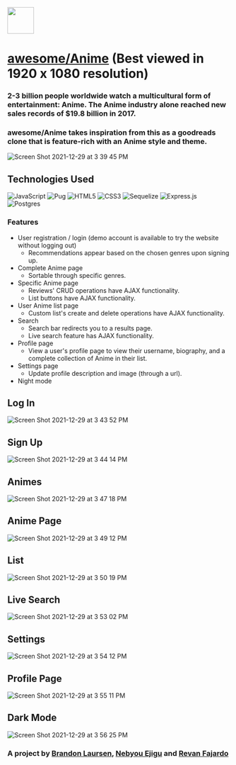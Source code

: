 <a href="https://awesome-anime.herokuapp.com/"> <img src="https://cdn.discordapp.com/attachments/887079736923287582/888559916263026718/newLogo.png" width="60px" height="60px"> </a>

# [awesome/Anime](https://awesome-anime.herokuapp.com/) (Best viewed in 1920 x 1080 resolution)
### 2-3 billion people worldwide watch a multicultural form of entertainment: Anime. The Anime industry alone reached new sales records of $19.8 billion in 2017.
### awesome/Anime takes inspiration from this as a goodreads clone that is feature-rich with an Anime style and theme.
![Screen Shot 2021-12-29 at 3 39 45 PM](https://user-images.githubusercontent.com/83096378/147701762-35d9afb1-ab8e-4f75-abed-848ac34db4b8.png)

## Technologies Used
![JavaScript](https://img.shields.io/badge/javascript-%23323330.svg?style=for-the-badge&logo=javascript&logoColor=%23F7DF1E)
![Pug](https://img.shields.io/badge/Pug-FFF?style=for-the-badge&logo=pug&logoColor=A86454)
![HTML5](https://img.shields.io/badge/html5-%23E34F26.svg?style=for-the-badge&logo=html5&logoColor=white)
![CSS3](https://img.shields.io/badge/css3-%231572B6.svg?style=for-the-badge&logo=css3&logoColor=white)
![Sequelize](https://img.shields.io/badge/Sequelize-52B0E7?style=for-the-badge&logo=Sequelize&logoColor=white)
![Express.js](https://img.shields.io/badge/express.js-%23404d59.svg?style=for-the-badge&logo=express&logoColor=%2361DAFB)
![Postgres](https://img.shields.io/badge/postgres-%23316192.svg?style=for-the-badge&logo=postgresql&logoColor=white)


### Features
* User registration / login (demo account is available to try the website without logging out)
  * Recommendations appear based on the chosen genres upon signing up.
* Complete Anime page
  * Sortable through specific genres.
* Specific Anime page
  * Reviews' CRUD operations have AJAX functionality.
  * List buttons have AJAX functionality.
* User Anime list page
  * Custom list's create and delete operations have AJAX functionality.
* Search
  * Search bar redirects you to a results page.
  * Live search feature has AJAX functionality.
* Profile page
  * View a user's profile page to view their username, biography, and a complete collection of Anime in their list.
* Settings page
  * Update profile description and image (through a url).
* Night mode

## Log In
![Screen Shot 2021-12-29 at 3 43 52 PM](https://user-images.githubusercontent.com/83096378/147702056-50287bf0-ba19-4e01-8e6c-101b09a0628a.png)

## Sign Up
![Screen Shot 2021-12-29 at 3 44 14 PM](https://user-images.githubusercontent.com/83096378/147702137-e4aa51ee-db86-49c8-8838-7e3ef62e7f45.png)

## Animes
![Screen Shot 2021-12-29 at 3 47 18 PM](https://user-images.githubusercontent.com/83096378/147702239-2e6d4284-f998-47a7-a0ca-05e7d830a38a.png)

## Anime Page
![Screen Shot 2021-12-29 at 3 49 12 PM](https://user-images.githubusercontent.com/83096378/147702332-8df4b6aa-a3ac-4b48-953d-762ffaf92560.png)

## List
![Screen Shot 2021-12-29 at 3 50 19 PM](https://user-images.githubusercontent.com/83096378/147702544-523144b3-04d1-4e63-a4cb-898b4485135c.png)

## Live Search
![Screen Shot 2021-12-29 at 3 53 02 PM](https://user-images.githubusercontent.com/83096378/147702615-4825eba8-8da8-4d7e-b788-fbe367cd9b6d.png)

## Settings
![Screen Shot 2021-12-29 at 3 54 12 PM](https://user-images.githubusercontent.com/83096378/147702691-ab36a960-b9c7-41b8-85a9-530652f1d190.png)

## Profile Page
![Screen Shot 2021-12-29 at 3 55 11 PM](https://user-images.githubusercontent.com/83096378/147702758-a1c4a8ec-89c9-40ee-8021-63807a9393b9.png)

## Dark Mode
![Screen Shot 2021-12-29 at 3 56 25 PM](https://user-images.githubusercontent.com/83096378/147702820-e71eb006-97ba-4118-ad55-957dfc1665e9.png)


### A project by [Brandon Laursen](https://www.linkedin.com/in/brandon-laursen-398563218), [Nebyou Ejigu](https://www.github.com/nebbb) and [Revan Fajardo](https://www.linkedin.com/in/john-elijah-revan-fajardo-33a189a3)
